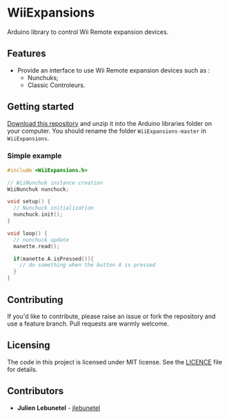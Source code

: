 # WiiExpansions
Arduino library to control Wii Remote expansion devices.

## Features
 * Provide an interface to use Wii Remote expansion devices such as :
     * Nunchuks;
     * Classic Controleurs.

## Getting started

[Download this repository](https://github.com/jlebunetel/WiiExpansions/archive/master.zip) and unzip it into the Arduino libraries folder on your computer. You should rename the folder `WiiExpansions-master` in `WiiExpansions`.

### Simple example

``` c++
#include <WiiExpansions.h>

// WiiNunchuk instance creation
WiiNunchuk nunchuck;

void setup() {
  // Nunchuck initialization
  nunchuck.init();
}

void loop() {
  // nunchuck update
  manette.read();

  if(manette.A.isPressed()){
    // do something when the button A is pressed
  }
}
```


## Contributing
If you'd like to contribute, please raise an issue or fork the repository and use a feature branch. Pull requests are warmly welcome.

## Licensing
The code in this project is licensed under MIT license. See the [LICENCE](LICENCE) file for details.

## Contributors
 * **Julien Lebunetel** - [jlebunetel](https://github.com/jlebunetel)
